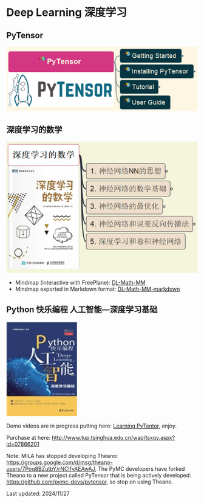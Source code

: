 # Deep Learning 深度学习

## PyTensor

![PyTensor_MindMap](img/PyTensor-mindmap.png)

## 深度学习的数学

![DL-Math](img/DL-Math-Highlevel-MM.png)

- Mindmap (interactive with FreePlane): [DL-Math-MM](深度学习的数学.mm)
- Mindmap exported in Markdown format: [DL-Math-MM-markdown](深度学习的数学.md)

## Python 快乐编程 人工智能—深度学习基础

![book_cover](img/python-happy-coding_DL.png)

Demo videos are in progress putting here: [Learning PyTentor](https://www.youtube.com/playlist?list=PL6DEHvciXKeU_rOz_K8o4l-NGFYa1tyAa), enjoy.

Purchase at here: http://www.tup.tsinghua.edu.cn/wap/tsxqy.aspx?id=07866201

Note: MILA has stopped developing Theano: https://groups.google.com/d/msg/theano-users/7Poq8BZutbY/rNCIfvAEAwAJ, The PyMC developers have forked Theano to a new project called PyTensor that is being actively developed: https://github.com/pymc-devs/pytensor, so stop on using Theano.

Last updated: 2024/11/27